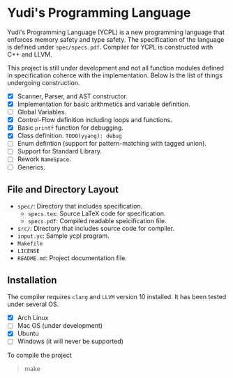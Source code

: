 # Yudi's Programming Language

Yudi's Programming Language (YCPL) is a new programming language that enforces memory safety and type safety. The specification of the language is defined under `spec/specs.pdf`. Compiler for YCPL is constructed with C++ and LLVM.

This project is still under development and not all function modules defined in specification coherce with the implementation. Below is the list of things undergoing construction.

- [x] Scanner, Parser, and AST constructor.
- [x] Implementation for basic arithmetics and variable definition.
- [ ] Global Variables.
- [x] Control-Flow definition including loops and functions.
- [x] Basic `printf` function for debugging.
- [x] Class definition. `TODO(yyang): debug`
- [ ] Enum defintion (support for pattern-matching with tagged union).
- [ ] Support for Standard Library.
- [ ] Rework `NameSpace`.
- [ ] Generics.

## File and Directory Layout

- `spec/`: Directory that includes specification.
    - `specs.tex`: Source LaTeX code for specification.
    - `specs.pdf`: Compiled readable speicification file.
- `src/`: Directory that includes source code for compiler.
- `input.yc`: Sample ycpl program.
- `Makefile`
- `LICENSE`
- `README.md`: Project documentation file.

## Installation

The compiler requires `clang` and `LLVM` version 10 installed. It has been tested under several OS.

- [X] Arch Linux
- [ ] Mac OS (under development)
- [X] Ubuntu
- [ ] Windows (it will never be supported)

To compile the project

> make


